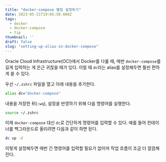 ```yaml
---
title: "docker-compose 별칭 설정하기"
date: 2023-05-21T19:05:50.000Z
tags:
  - docker
  - docker-compose
  - tip
thumbnail: ''
draft: false
slug: "setting-up-alias-in-docker-compose"
---
```


Oracle Cloud Infrastructure(OCI)에서 Docker를 다룰 때, 매번 `docker-compose`를 길게 입력하는 게 은근 귀찮을 때가 있다. 이럴 때 `dc`라는 alias를 설정해두면 훨씬 편하게 쓸 수 있다.

우선 `~/.zshrc` 파일을 열고 아래 내용을 추가한다.

```sh
alias dc="docker-compose"
```

내용을 저장한 뒤(`:wq`), 설정을 반영하기 위해 다음 명령어를 실행한다.

```sh
source ~/.zshrc
```

이제 `docker-compose` 대신 `dc`로 간단하게 명령어를 입력할 수 있다. 예를 들어 컨테이너를 백그라운드로 올리려면 다음과 같이 하면 된다.

```sh
dc up -d
```

이렇게 설정해두면 매번 긴 명령어를 입력할 필요가 없어져 작업 흐름이 조금 더 깔끔해진다.
